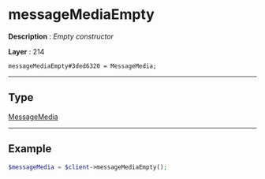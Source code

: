 # messageMediaEmpty

**Description** : *Empty constructor*

**Layer** : 214

```tl
messageMediaEmpty#3ded6320 = MessageMedia;
```

---

## Type

[MessageMedia](type/MessageMedia)

---

## Example

```php
$messageMedia = $client->messageMediaEmpty();
```